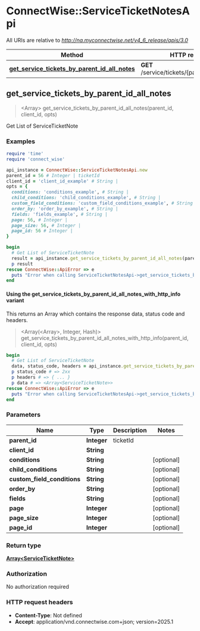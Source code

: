 # ConnectWise::ServiceTicketNotesApi

All URIs are relative to *http://na.myconnectwise.net/v4_6_release/apis/3.0*

| Method | HTTP request | Description |
| ------ | ------------ | ----------- |
| [**get_service_tickets_by_parent_id_all_notes**](ServiceTicketNotesApi.md#get_service_tickets_by_parent_id_all_notes) | **GET** /service/tickets/{parentId}/allNotes | Get List of ServiceTicketNote |


## get_service_tickets_by_parent_id_all_notes

> <Array<ServiceTicketNote>> get_service_tickets_by_parent_id_all_notes(parent_id, client_id, opts)

Get List of ServiceTicketNote

### Examples

```ruby
require 'time'
require 'connect_wise'

api_instance = ConnectWise::ServiceTicketNotesApi.new
parent_id = 56 # Integer | ticketId
client_id = 'client_id_example' # String | 
opts = {
  conditions: 'conditions_example', # String | 
  child_conditions: 'child_conditions_example', # String | 
  custom_field_conditions: 'custom_field_conditions_example', # String | 
  order_by: 'order_by_example', # String | 
  fields: 'fields_example', # String | 
  page: 56, # Integer | 
  page_size: 56, # Integer | 
  page_id: 56 # Integer | 
}

begin
  # Get List of ServiceTicketNote
  result = api_instance.get_service_tickets_by_parent_id_all_notes(parent_id, client_id, opts)
  p result
rescue ConnectWise::ApiError => e
  puts "Error when calling ServiceTicketNotesApi->get_service_tickets_by_parent_id_all_notes: #{e}"
end
```

#### Using the get_service_tickets_by_parent_id_all_notes_with_http_info variant

This returns an Array which contains the response data, status code and headers.

> <Array(<Array<ServiceTicketNote>>, Integer, Hash)> get_service_tickets_by_parent_id_all_notes_with_http_info(parent_id, client_id, opts)

```ruby
begin
  # Get List of ServiceTicketNote
  data, status_code, headers = api_instance.get_service_tickets_by_parent_id_all_notes_with_http_info(parent_id, client_id, opts)
  p status_code # => 2xx
  p headers # => { ... }
  p data # => <Array<ServiceTicketNote>>
rescue ConnectWise::ApiError => e
  puts "Error when calling ServiceTicketNotesApi->get_service_tickets_by_parent_id_all_notes_with_http_info: #{e}"
end
```

### Parameters

| Name | Type | Description | Notes |
| ---- | ---- | ----------- | ----- |
| **parent_id** | **Integer** | ticketId |  |
| **client_id** | **String** |  |  |
| **conditions** | **String** |  | [optional] |
| **child_conditions** | **String** |  | [optional] |
| **custom_field_conditions** | **String** |  | [optional] |
| **order_by** | **String** |  | [optional] |
| **fields** | **String** |  | [optional] |
| **page** | **Integer** |  | [optional] |
| **page_size** | **Integer** |  | [optional] |
| **page_id** | **Integer** |  | [optional] |

### Return type

[**Array&lt;ServiceTicketNote&gt;**](ServiceTicketNote.md)

### Authorization

No authorization required

### HTTP request headers

- **Content-Type**: Not defined
- **Accept**: application/vnd.connectwise.com+json; version=2025.1

